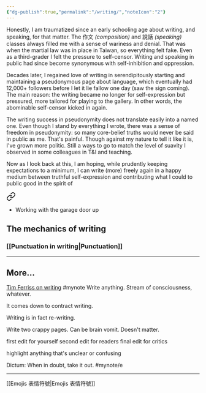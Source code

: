 ```yaml
---
{"dg-publish":true,"permalink":"/writing/","noteIcon":"2"}
---
```


Honestly, I am traumatized since an early schooling age about writing, and speaking,  for that matter. The 作文 *(composition)* and 說話 *(speaking)* classes always filled me with a sense of wariness and denial. That was when the martial law was in place in Taiwan, so everything felt fake. Even as a third-grader I felt the pressure to self-censor. Writing and speaking in public had since become synonymous with self-inhibition and oppression.

Decades later, I regained love of writing in serendipitously starting and maintaining a pseudonymous page about language, which eventually had 12,000+ followers before I let it lie fallow one day (saw the sign coming). The main reason: the writing became no longer for self-expression but pressured, more tailored for playing to the gallery. In other words, the abominable self-censor kicked in again.

The writing success in pseudonymity does not translate easily into a named one. Even though I stand by everything I wrote, there was a sense of freedom in pseudonymity: so many core-belief truths would never be said in public as me. That's painful. Though against my nature to tell it like it is, I've grown more politic. Still a ways to go to match the level of suavity I observed in some colleagues in T&I and teaching.

Now as I look back at this, I am hoping, while prudently keeping expectations to a minimum, I can write (more) freely again in a happy medium between truthful self-expression and contributing what I could to public good in the spirit of 
<div class="transclusion internal-embed is-loaded"><a class="markdown-embed-link" href="/this-digital-garden-s-raison-d-etre/#765b95" aria-label="Open link"><svg xmlns="http://www.w3.org/2000/svg" width="24" height="24" viewBox="0 0 24 24" fill="none" stroke="currentColor" stroke-width="2" stroke-linecap="round" stroke-linejoin="round" class="svg-icon lucide-link"><path d="M10 13a5 5 0 0 0 7.54.54l3-3a5 5 0 0 0-7.07-7.07l-1.72 1.71"></path><path d="M14 11a5 5 0 0 0-7.54-.54l-3 3a5 5 0 0 0 7.07 7.07l1.71-1.71"></path></svg></a><div class="markdown-embed">



- Working with the garage door up 

</div></div>

## The mechanics of writing
### [[Punctuation in writing\|Punctuation]]
---
## More...

[Tim Ferriss on writing](https://www.youtube.com/watch?v=65U5byDZ55M)
#mynote 
Write anything. Stream of consciousness, whatever.

It comes down to contract writing.

Writing is in fact re-writing.

Write two crappy pages. Can be brain vomit. Doesn't matter.

first edit for yourself
second edit for readers
final edit for critics

highlight anything that's unclear or confusing

Dictum: When in doubt, take it out.
#mynote/e 

---
[[Emojis 表情符號\|Emojis 表情符號]]


